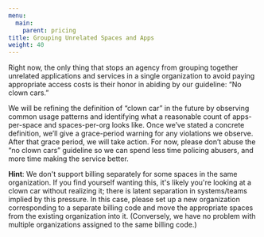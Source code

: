 ```yaml
---
menu:
  main:
    parent: pricing
title: Grouping Unrelated Spaces and Apps
weight: 40
---
```


Right now, the only thing that stops an agency from grouping together unrelated applications and services in a single organization to avoid paying appropriate access costs is their honor in abiding by our guideline: “No clown cars.”

We will be refining the definition of “clown car” in the future by observing common usage patterns and identifying what a reasonable count of apps-per-space and spaces-per-org looks like. Once we’ve stated a concrete definition, we’ll give a grace-period warning for any violations we observe. After that grace period, we will take action. For now, please don’t abuse the “no clown cars” guideline so we can spend less time policing abusers, and more time making the service better.

__Hint__: We don't support billing separately for some spaces in the same organization. If you find yourself wanting this, it's likely you're looking at a clown car without realizing it; there is latent separation in systems/teams implied by this pressure. In this case, please set up a new organization corresponding to a separate billing code and move the appropriate spaces from the existing organization into it. (Conversely, we have no problem with multiple organizations assigned to the same billing code.)
